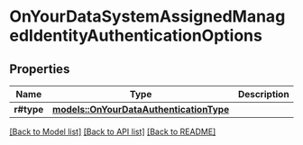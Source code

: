# OnYourDataSystemAssignedManagedIdentityAuthenticationOptions

## Properties

Name | Type | Description | Notes
------------ | ------------- | ------------- | -------------
**r#type** | [**models::OnYourDataAuthenticationType**](OnYourDataAuthenticationType.md) |  | 

[[Back to Model list]](../README.md#documentation-for-models) [[Back to API list]](../README.md#documentation-for-api-endpoints) [[Back to README]](../README.md)


